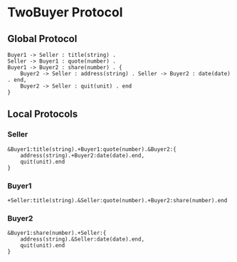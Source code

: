 # TwoBuyer Protocol

## Global Protocol
```
Buyer1 -> Seller : title(string) .
Seller -> Buyer1 : quote(number) .
Buyer1 -> Buyer2 : share(number) . {
    Buyer2 -> Seller : address(string) . Seller -> Buyer2 : date(date) . end,
    Buyer2 -> Seller : quit(unit) . end
}
```

## Local Protocols

### Seller
``` 
&Buyer1:title(string).+Buyer1:quote(number).&Buyer2:{
    address(string).+Buyer2:date(date).end,
    quit(unit).end
}
```

### Buyer1
```
+Seller:title(string).&Seller:quote(number).+Buyer2:share(number).end
```

### Buyer2
```
&Buyer1:share(number).+Seller:{
    address(string).&Seller:date(date).end,
    quit(unit).end
}
```